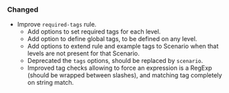 ### Changed
* Improve `required-tags` rule.
  * Add options to set required tags for each level.
  * Add option to define global tags, to be defined on any level.
  * Add options to extend rule and example tags to Scenario when that levels are not present for that Scenario.
  * Deprecated the `tags` options, should be replaced by `scenario`.
  * Improved tag checks allowing to force an expression is a RegExp (should be wrapped between slashes), and matching tag completely on string match.
